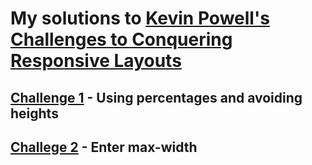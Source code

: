 # My solutions to [Kevin Powell's Challenges to Conquering Responsive Layouts](https://courses.kevinpowell.co/conquering-responsive-layouts)

## [Challenge 1](https://github.com/iamindika/kp_challenges/tree/main/challenge01) - Using percentages and avoiding heights

## [Challege 2](./tree/main/challenge02) - Enter max-width
